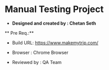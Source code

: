 
# Manual Testing Project

- **Designed and created by : Chetan Seth**
   
 ** Pre Req.:**

- Build URL: https://www.makemytrip.com/

- Browser : Chrome Browser

- Reviewed by : QA Team 
